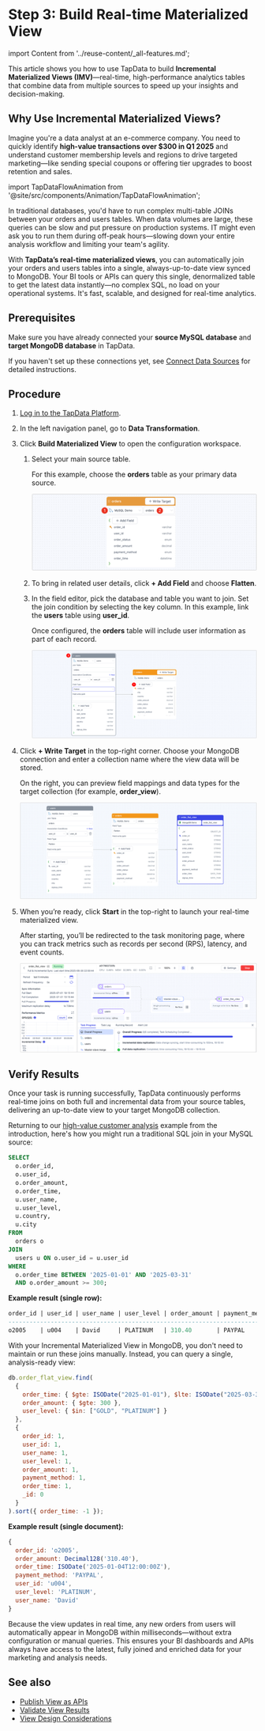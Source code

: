 # Step 3: Build Real-time Materialized View

import Content from '../reuse-content/_all-features.md';

<Content />

This article shows you how to use TapData to build **Incremental Materialized Views (IMV)**—real-time, high-performance analytics tables that combine data from multiple sources to speed up your insights and decision-making.

## <span id="why-use-imv">Why Use Incremental Materialized Views?</span>

Imagine you're a data analyst at an e-commerce company. You need to quickly identify **high-value transactions over $300 in Q1 2025** and understand customer membership levels and regions to drive targeted marketing—like sending special coupons or offering tier upgrades to boost retention and sales.

import TapDataFlowAnimation from '@site/src/components/Animation/TapDataFlowAnimation';

<TapDataFlowAnimation />

In traditional databases, you'd have to run complex multi-table JOINs between your orders and users tables. When data volumes are large, these queries can be slow and put pressure on production systems. IT might even ask you to run them during off-peak hours—slowing down your entire analysis workflow and limiting your team's agility.



With **TapData’s real-time materialized views**, you can automatically join your orders and users tables into a single, always-up-to-date view synced to MongoDB. Your BI tools or APIs can query this single, denormalized table to get the latest data instantly—no complex SQL, no load on your operational systems. It's fast, scalable, and designed for real-time analytics.

## Prerequisites

Make sure you have already connected your **source MySQL database** and **target MongoDB database** in TapData.

If you haven't set up these connections yet, see [Connect Data Sources](../../getting-started/connect-data-source.md) for detailed instructions.

## Procedure

1. [Log in to the TapData Platform](../../log-in.md).

2. In the left navigation panel, go to **Data Transformation**.

3. Click **Build Materialized View** to open the configuration workspace.

    1. Select your main source table.

       For this example, choose the **orders** table as your primary data source.

       ![Select main table](../images/select_main_table.png)

    2. To bring in related user details, click **+ Add Field** and choose **Flatten**.

    3. In the field editor, pick the database and table you want to join. Set the join condition by selecting the key column. In this example, link the **users** table using **user_id**.

       Once configured, the **orders** table will include user information as part of each record.

       ![Add fields](../images/add_columns.png)

4. Click **+ Write Target** in the top-right corner. Choose your MongoDB connection and enter a collection name where the view data will be stored.

   On the right, you can preview field mappings and data types for the target collection (for example, **order_view**).

   ![Select target table](../images/select_view_write_target.png)

5. When you’re ready, click **Start** in the top-right to launch your real-time materialized view.

   After starting, you’ll be redirected to the task monitoring page, where you can track metrics such as records per second (RPS), latency, and event counts.

   ![View task](../images/monitor_view_task.png)



## Verify Results

Once your task is running successfully, TapData continuously performs real-time joins on both full and incremental data from your source tables, delivering an up-to-date view to your target MongoDB collection.

Returning to our [high-value customer analysis](#why-use-imv) example from the introduction, here's how you might run a traditional SQL join in your MySQL source:

```sql
SELECT
  o.order_id,
  o.user_id,
  o.order_amount,
  o.order_time,
  u.user_name,
  u.user_level,
  u.country,
  u.city
FROM
  orders o
JOIN
  users u ON o.user_id = u.user_id
WHERE
  o.order_time BETWEEN '2025-01-01' AND '2025-03-31'
  AND o.order_amount >= 300;
```

**Example result (single row):**

```sql
order_id | user_id | user_name | user_level | order_amount | payment_method | order_time
----------------------------------------------------------------------------------------
o2005    | u004    | David     | PLATINUM   | 310.40       | PAYPAL         | 2025-01-04 12:00:00
```

With your Incremental Materialized View in MongoDB, you don't need to maintain or run these joins manually. Instead, you can query a single, analysis-ready view:

```javascript
db.order_flat_view.find(
  {
    order_time: { $gte: ISODate("2025-01-01"), $lte: ISODate("2025-03-31") },
    order_amount: { $gte: 300 },
    user_level: { $in: ["GOLD", "PLATINUM"] }
  },
  {
    order_id: 1,
    user_id: 1,
    user_name: 1,
    user_level: 1,
    order_amount: 1,
    payment_method: 1,
    order_time: 1,
    _id: 0
  }
).sort({ order_time: -1 });
```

**Example result (single document):**

```javascript
{
  order_id: 'o2005',
  order_amount: Decimal128('310.40'),
  order_time: ISODate('2025-01-04T12:00:00Z'),
  payment_method: 'PAYPAL',
  user_id: 'u004',
  user_level: 'PLATINUM',
  user_name: 'David'
}
```

Because the view updates in real time, any new orders from users will automatically appear in MongoDB within milliseconds—without extra configuration or manual queries. This ensures your BI dashboards and APIs always have access to the latest, fully joined and enriched data for your marketing and analysis needs.

## See also

* [Publish View as APIs](publish-imv-as-api.md)
* [Validate View Results](../design-incremental-views/validate-views.md)
* [View Design Considerations](../design-incremental-views/design-considerations.md)